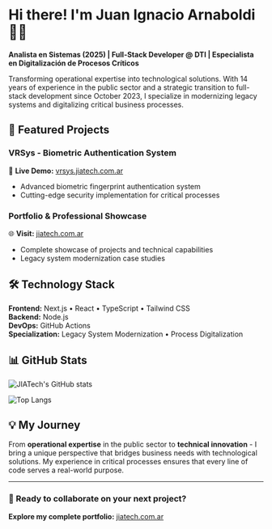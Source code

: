 # Hi there! I'm Juan Ignacio Arnaboldi 👨‍💻

**Analista en Sistemas (2025) | Full-Stack Developer @ DTI | Especialista en Digitalización de Procesos Críticos**

Transforming operational expertise into technological solutions. With 14 years of experience in the public sector and a strategic transition to full-stack development since October 2023, I specialize in modernizing legacy systems and digitalizing critical business processes.

## 🚀 Featured Projects

### VRSys - Biometric Authentication System
🔗 **Live Demo:** [vrsys.jiatech.com.ar](https://vrsys.jiatech.com.ar)
- Advanced biometric fingerprint authentication system
- Cutting-edge security implementation for critical processes

### Portfolio & Professional Showcase
🌐 **Visit:** [jiatech.com.ar](https://jiatech.com.ar)
- Complete showcase of projects and technical capabilities
- Legacy system modernization case studies

## 🛠️ Technology Stack

**Frontend:** Next.js • React • TypeScript • Tailwind CSS  
**Backend:** Node.js  
**DevOps:** GitHub Actions  
**Specialization:** Legacy System Modernization • Process Digitalization

## 📊 GitHub Stats

![JIATech's GitHub stats](https://github-readme-stats.vercel.app/api?username=JIATech&show_icons=true&theme=dark)

![Top Langs](https://github-readme-stats.vercel.app/api/top-langs/?username=JIATech&layout=compact&theme=dark)

## 💡 My Journey

From **operational expertise** in the public sector to **technical innovation** - I bring a unique perspective that bridges business needs with technological solutions. My experience in critical processes ensures that every line of code serves a real-world purpose.

---

### 🎯 Ready to collaborate on your next project?
**Explore my complete portfolio:** [jiatech.com.ar](https://jiatech.com.ar)